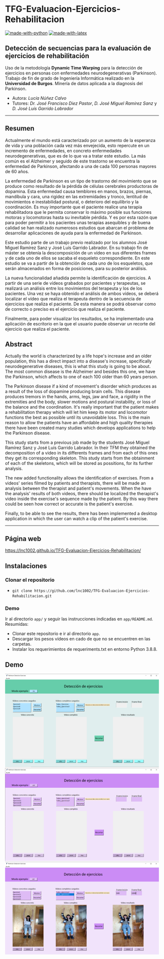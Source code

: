# TFG-Evaluacion-Ejercicios-Rehabilitacion
[![made-with-python](https://img.shields.io/badge/Made%20with-Python-1f425f.svg)](https://www.python.org/)
[![made-with-latex](https://img.shields.io/badge/Made%20with-LaTeX-1f425f.svg)](https://www.latex-project.org/)

## Detección de secuencias para la evaluación de ejercicios de rehabilitación
Uso de la metodología **Dynamic Time Warping** para la detección de ejercicios en personas con enfermedades neurodegenerativas (Parkinson).
Trabajo de fin de grado de Ingeniería Informática realizado en la **Universidad de Burgos**. Minería de datos aplicada a la diagnosis del Parkinson.

* Autora: *Lucía Núñez Calvo*
* Tutores: *Dr. José Francisco Diez Pastor*, *D. José Miguel Ramírez  Sanz* y *D. José Luís Garrido Labrador*

---

## Resumen
Actualmente el mundo está caracterizado por un aumento de la esperanza de vida y una población cada vez más envejecida, esto repercute en un incremento de enfermedades, en concreto enfermedades neurodegenerativas, que es de lo que va a tratar este estudio. 
La más común es el Alzheimer y seguido de este trastorno se encuentra la enfermedad de Parkinson, afectando a una de cada 100 personas mayores de 60 años. 

La enfermedad de Parkinson es un tipo de trastorno del movimiento que se produce como resultado de la pérdida de células cerebrales productoras de dopamina. Esta enfermedad causa temblores en manos, brazos, piernas, mandíbula y cara, una rigidez en las extremidades y tronco, lentitud de movimientos e inestabilidad postural, o deterioro del equilibrio y la coordinación. 
Es muy importante que el paciente realice una terapia rehabilitadora que le permita conservar lo máximo posible sus funciones motoras y locomotoras hasta su inevitable pérdida.
Y es por esta razón que para poder permitir a los pacientes unas terapias asequibles y de buena calidad se han realizado numerosos estudios que abarcan el problema de desarrollar aplicaciones de ayuda para la enfermedad de Parkinson.

Este estudio parte de un trabajo previo realizado por los alumnos José Miguel Ramírez Sanz y José Luís Garrido Labrador. En su trabajo fin de máster se obtenía la descomposición de un vídeo en sus diferentes frames y de cada uno de ellos se sacaba el esqueleto correspondiente. En este estudio se va a partir de la obtención de cada uno de los esqueletos, que serán almacenados en forma de posiciones, para su posterior análisis.

La nueva funcionalidad añadida permite la identificación de ejercicios. A partir de una serie de vídeos grabados por pacientes y terapeutas, se realizará un análisis entre los movimientos del terapeuta y los de los pacientes. Una vez se haya obtenido el análisis de ambos vídeos, se deberá localizar el vídeo que realiza el terapeuta dentro de la secuencia de ejercicios que realiza el paciente. De esta manera se podrá observar como de correcto o preciso es el ejercicio que realiza el paciente. 

Finalmente, para poder visualizar los resultados, se ha implementado una aplicación de escritorio en la que el usuario puede observar un recorte del ejercicio que realiza el paciente. 

## Abstract
Actually the world is characterized by a life hope's increase and an older population, this has a direct impact into a disease's increase, specifically neurodegenerative diseases, this is what this study is going to be about.
The most common disease is the Alzheimer and besides this one, we have the Parkinson, which affects to one of each 100 older than 60 years person.

The Parkinson disease if a kind of movement's disorder which produces as a result of the loss of dopamine producing brain cells. This disease produces tremors in the hands, arms, legs, jaw and face, a rigidity in the extremities and the body, slower motions and postural instability, or loss of the balance and the coordination.
It's really important that the patient makes a rehabilitation therapy which will let him keep its motor and locomotor functions the best as possible until its unavoidable loss.
This is the main reason to allow the patients have an affordable and high quality therapies there have been created many studies which develops applications to help the Parkinson disease.

This study starts from a previous job made by the students José Miguel Ramírez Sanz y José Luís Garrido Labrador. In their TFM they obtained the decomposition of a video in its differents frames and from each of this ones they get its corresponding skeleton. This study starts from the obtainment of each of the skeletons, which will be stored as possitions, for its further analysis.

The new added functionality allows the identification of exercises. From a videos' series filmed by patients and therapists, there will be made an analysis between the therapist and patient's movements. When the have the analysis' results of both videos, there should be localized the therapist's video inside the exercise's sequence made by the patient. By this way there could be seen how correct or accurate is the patient's exercise.

Finally, to be able to see the results, there has been implemented a desktop application in which the user can watch a clip of the patient's exercise.

---

## Página web
https://lnc1002.github.io/TFG-Evaluacion-Ejercicios-Rehabilitacion/

## Instalaciones
### Clonar el repositorio
* `git clone https://github.com/lnc1002/TFG-Evaluacion-Ejercicios-Rehabilitacion.git`

### Demo
Ir al directorio `app/` y seguir las instrucciones indicadas en `app/README.md`. Resumidas:
* Clonar este repositorio e ir al directorio `app`.
* Descargar los pesos vídeos en cado de que no se encuentren en las carpetas.
* Instalar los requerimientos de requeriments.txt en entorno Python 3.8.8.

## Demo

![](doc/Latex/img/app1.PNG)
![](doc/Latex/img/app2.PNG)
![](doc/Latex/img/app4.PNG)
